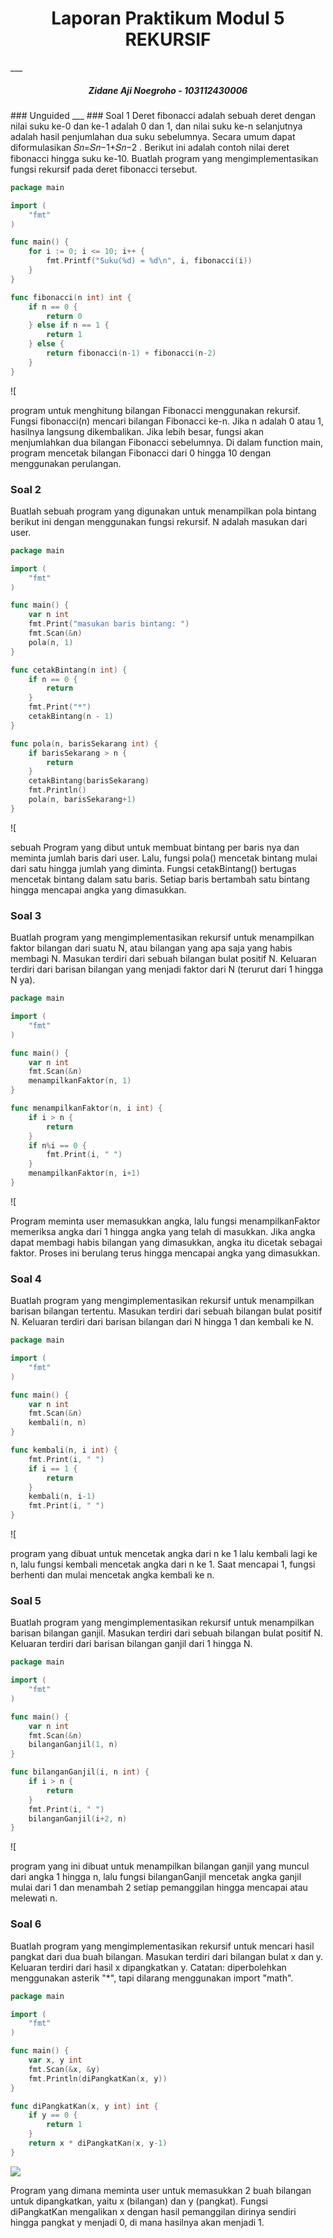 <h1 align="center">Laporan Praktikum Modul 5 <br> REKURSIF </h1>
___
<h5 align="center">Zidane Aji Noegroho - 103112430006 </h5>
### Unguided
___
### Soal 1
Deret fibonacci adalah sebuah deret dengan nilai suku ke-0 dan ke-1 adalah 0 dan 1, dan nilai suku ke-n selanjutnya adalah hasil penjumlahan dua suku sebelumnya. Secara umum dapat diformulasikan 𝑆𝑛=𝑆𝑛−1+𝑆𝑛−2 . Berikut ini adalah contoh nilai deret fibonacci hingga suku ke-10. Buatlah program yang mengimplementasikan fungsi rekursif pada deret fibonacci tersebut.

```go
package main

import (
    "fmt"
)

func main() {
    for i := 0; i <= 10; i++ {
        fmt.Printf("Suku(%d) = %d\n", i, fibonacci(i))
    }
}

func fibonacci(n int) int {
    if n == 0 {
        return 0
    } else if n == 1 {
        return 1
    } else {
        return fibonacci(n-1) + fibonacci(n-2)
    }
}
```

![[](Output/soal1.png)

program untuk menghitung bilangan Fibonacci menggunakan rekursif. Fungsi fibonacci(n) mencari bilangan Fibonacci ke-n. Jika n adalah 0 atau 1, hasilnya langsung dikembalikan. Jika lebih besar, fungsi akan menjumlahkan dua bilangan Fibonacci sebelumnya. Di dalam function main, program mencetak bilangan Fibonacci dari 0 hingga 10 dengan menggunakan perulangan.

### Soal 2
Buatlah sebuah program yang digunakan untuk menampilkan pola bintang berikut ini dengan menggunakan fungsi rekursif. N adalah masukan dari user.

```go
package main

import (
    "fmt"
)

func main() {
    var n int
    fmt.Print("masukan baris bintang: ")
    fmt.Scan(&n)
    pola(n, 1)
}

func cetakBintang(n int) {
    if n == 0 {
        return
    }
    fmt.Print("*")
    cetakBintang(n - 1)
}

func pola(n, barisSekarang int) {
    if barisSekarang > n {
        return
    }
    cetakBintang(barisSekarang)
    fmt.Println()
    pola(n, barisSekarang+1)
}
```

![[](Output/soal2.png)

sebuah Program yang dibut untuk membuat bintang per baris nya dan meminta jumlah baris dari user. Lalu, fungsi pola() mencetak bintang mulai dari satu hingga jumlah yang diminta. Fungsi cetakBintang() bertugas mencetak bintang dalam satu baris. Setiap baris bertambah satu bintang hingga mencapai angka yang dimasukkan.

### Soal 3
Buatlah program yang mengimplementasikan rekursif untuk menampilkan faktor bilangan dari suatu N, atau bilangan yang apa saja yang habis membagi N.
Masukan terdiri dari sebuah bilangan bulat positif N.
Keluaran terdiri dari barisan bilangan yang menjadi faktor dari N (terurut dari 1 hingga N ya).

```go
package main

import (
    "fmt"
)

func main() {
    var n int
    fmt.Scan(&n)
    menampilkanFaktor(n, 1)
}

func menampilkanFaktor(n, i int) {
    if i > n {
        return
    }
    if n%i == 0 {
        fmt.Print(i, " ")
    }
    menampilkanFaktor(n, i+1)
}
```

![[](Output/soal3.png)

Program meminta user memasukkan angka, lalu fungsi menampilkanFaktor memeriksa angka dari 1 hingga angka yang telah di masukkan. Jika angka dapat membagi habis bilangan yang dimasukkan, angka itu dicetak sebagai faktor. Proses ini berulang terus hingga mencapai angka yang dimasukkan.

### Soal 4
Buatlah program yang mengimplementasikan rekursif untuk menampilkan barisan bilangan tertentu.
Masukan terdiri dari sebuah bilangan bulat positif N.
Keluaran terdiri dari barisan bilangan dari N hingga 1 dan kembali ke N.

```go
package main

import (
    "fmt"
)

func main() {
    var n int
    fmt.Scan(&n)
    kembali(n, n)
}

func kembali(n, i int) {
    fmt.Print(i, " ")
    if i == 1 {
        return
    }
    kembali(n, i-1)
    fmt.Print(i, " ")
}
```

![[](Output/soal4.png)

program yang dibuat untuk mencetak angka dari n ke 1 lalu kembali lagi ke n, lalu fungsi kembali mencetak angka dari n ke 1. Saat mencapai 1, fungsi berhenti dan mulai mencetak angka kembali ke n.

### Soal 5
Buatlah program yang mengimplementasikan rekursif untuk menampilkan barisan bilangan ganjil.
Masukan terdiri dari sebuah bilangan bulat positif N.
Keluaran terdiri dari barisan bilangan ganjil dari 1 hingga N.

```go
package main

import (
    "fmt"
)

func main() {
    var n int
    fmt.Scan(&n)
    bilanganGanjil(1, n)
}

func bilanganGanjil(i, n int) {
    if i > n {
        return
    }
    fmt.Print(i, " ")
    bilanganGanjil(i+2, n)
}
```

![[](Output/soal5.png)

program yang ini dibuat untuk menampilkan bilangan ganjil yang muncul dari angka 1 hingga n, lalu fungsi bilanganGanjil mencetak angka ganjil mulai dari 1 dan menambah 2 setiap pemanggilan hingga mencapai atau melewati n.

### Soal 6
Buatlah program yang mengimplementasikan rekursif untuk mencari hasil pangkat dari dua buah bilangan.
Masukan terdiri dari bilangan bulat x dan y.
Keluaran terdiri dari hasil x dipangkatkan y.
Catatan: diperbolehkan menggunakan asterik "*", tapi dilarang menggunakan import "math".

```go
package main

import (
    "fmt"
)

func main() {
    var x, y int
    fmt.Scan(&x, &y)
    fmt.Println(diPangkatKan(x, y))
}

func diPangkatKan(x, y int) int {
    if y == 0 {
        return 1
    }
    return x * diPangkatKan(x, y-1)
}
```

![](Output/soal6.png)

Program yang dimana meminta user untuk memasukkan 2 buah bilangan untuk dipangkatkan, yaitu x (bilangan) dan y (pangkat). Fungsi diPangkatKan mengalikan x dengan hasil pemanggilan dirinya sendiri hingga pangkat y menjadi 0, di mana hasilnya akan menjadi 1.